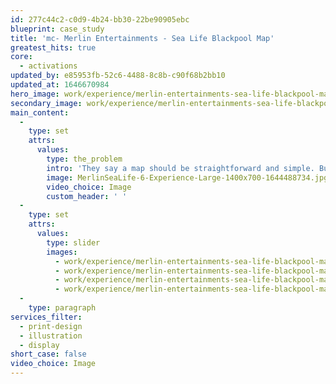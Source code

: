 ```yaml
---
id: 277c44c2-c0d9-4b24-bb30-22be90905ebc
blueprint: case_study
title: 'mc- Merlin Entertainments - Sea Life Blackpool Map'
greatest_hits: true
core:
  - activations
updated_by: e85953fb-52c6-4488-8c8b-c90f68b2bb10
updated_at: 1646670984
hero_image: work/experience/merlin-entertainments-sea-life-blackpool-map/MerlinSeaLife-6-Experience-Full-Image-2732x1536.jpg
secondary_image: work/experience/merlin-entertainments-sea-life-blackpool-map/MerlinSeaLife-6-Experience-Secondary-Image-896x597.jpg
main_content:
  -
    type: set
    attrs:
      values:
        type: the_problem
        intro: 'They say a map should be straightforward and simple. But that''s not what you want when you''re giving people the sort of vibrant undersea experience you get at SEA LIFE Blackpool. That''s why we used every tool in our expert illustrators box to create an exquisitely detailed image of the underwater world. The illustration is a walk-through guide that lets audiences explore SEA LIFE Blackpool before, during and after their unforgettable aquatic adventure.'
        image: MerlinSeaLife-6-Experience-Large-1400x700-1644488734.jpg
        video_choice: Image
        custom_header: ' '
  -
    type: set
    attrs:
      values:
        type: slider
        images:
          - work/experience/merlin-entertainments-sea-life-blackpool-map/MerlinSeaLife-6-Experience-Small-740x416.25-1.jpg
          - work/experience/merlin-entertainments-sea-life-blackpool-map/MerlinSeaLife-6-Experience-Small-740x416.25-2.jpg
          - work/experience/merlin-entertainments-sea-life-blackpool-map/MerlinSeaLife-6-Experience-Small-740x416.25-3.jpg
          - work/experience/merlin-entertainments-sea-life-blackpool-map/MerlinSeaLife-6-Experience-Small-740x416.25-4.jpg
  -
    type: paragraph
services_filter:
  - print-design
  - illustration
  - display
short_case: false
video_choice: Image
---
```

